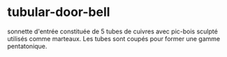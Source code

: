 # tubular-door-bell
sonnette d'entrée constituée de 5 tubes de cuivres avec pic-bois sculpté utilisés comme marteaux.  Les tubes sont coupés pour former une gamme pentatonique.
